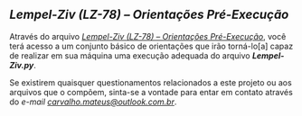 ## *Lempel-Ziv (LZ-78) – Orientações Pré-Execução*

Através do arquivo *[Lempel-Ziv (LZ-78) – Orientações Pré-Execução](https://drive.google.com/file/d/1dx6Bc7prmXyrG-h0WXD8uN1LUXliOfLN/view?usp=sharing)*, você terá acesso a um conjunto básico de orientações que irão torná-lo[a] capaz de realizar em sua máquina uma execução adequada do arquivo ***Lempel-Ziv.py***.

Se existirem quaisquer questionamentos relacionados a este projeto ou aos arquivos que o compõem, sinta-se a vontade para entar em contato através do *e-mail carvalho.mateus@outlook.com.br*.
